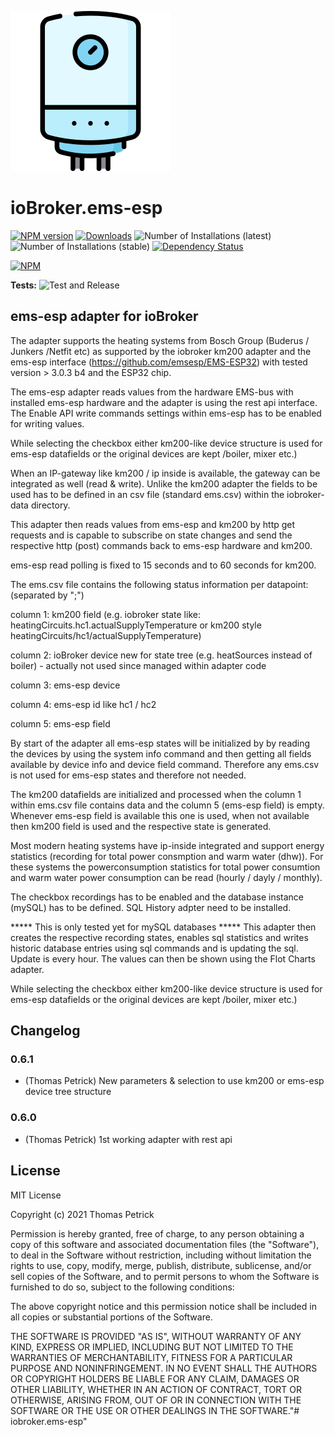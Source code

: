 ![Logo](admin/ems-esp.png)
# ioBroker.ems-esp

[![NPM version](https://img.shields.io/npm/v/iobroker.ems-esp.svg)](https://www.npmjs.com/package/iobroker.ems-esp)
[![Downloads](https://img.shields.io/npm/dm/iobroker.ems-esp.svg)](https://www.npmjs.com/package/iobroker.ems-esp)
![Number of Installations (latest)](https://iobroker.live/badges/ems-esp-installed.svg)
![Number of Installations (stable)](https://iobroker.live/badges/ems-esp-stable.svg)
[![Dependency Status](https://img.shields.io/david/tp1de/iobroker.ems-esp.svg)](https://david-dm.org/tp1de/iobroker.ems-esp)

[![NPM](https://nodei.co/npm/iobroker.ems-esp.png?downloads=true)](https://nodei.co/npm/iobroker.ems-esp/)

**Tests:** ![Test and Release](https://github.com/tp1de/ioBroker.ems-esp/workflows/Test%20and%20Release/badge.svg)

## ems-esp adapter for ioBroker

The adapter supports the heating systems from Bosch Group (Buderus / Junkers /Netfit etc) as supported by the iobroker km200 adapter 
and the ems-esp interface (https://github.com/emsesp/EMS-ESP32) with tested version > 3.0.3 b4 and the ESP32 chip.

The ems-esp adapter reads values from the hardware EMS-bus with installed ems-esp hardware and the adapter is using the rest api interface. 
The Enable API write commands settings within ems-esp has to be enabled for writing values.

While selecting the checkbox either km200-like device structure is used for ems-esp datafields or the original devices are kept /boiler, mixer etc.)



When an IP-gateway like km200 / ip inside is available, the gateway can be integrated as well (read & write).
Unlike the km200 adapter the fields to be used has to be defined in an csv file (standard ems.csv) within the iobroker-data directory.

This adapter then reads values from ems-esp and km200 by http get requests and is capable to subscribe on state changes and send 
the respective http (post) commands back to ems-esp hardware and km200. 

ems-esp read polling is fixed to 15 seconds and to 60 seconds for km200.
 
The ems.csv file contains the following status information per datapoint: (separated by ";")

column 1: km200 field (e.g. iobroker state like: heatingCircuits.hc1.actualSupplyTemperature or km200 style heatingCircuits/hc1/actualSupplyTemperature)

column 2: ioBroker device new for state tree (e.g. heatSources instead of boiler) - actually not used since managed within adapter code

column 3: ems-esp device

column 4: ems-esp id like hc1 / hc2 

column 5: ems-esp field


By start of the adapter all ems-esp states will be initialized by by reading the devices by using the system info command and then getting all fields available 
by device info and device field command. Therefore any ems.csv is not used for ems-esp states and therefore not needed.

The km200 datafields are initialized and processed when the column 1 within ems.csv file contains data and the column 5 (ems-esp field) is empty.
Whenever ems-esp field is available this one is used, when not available then km200 field is used and the respective state is generated.

Most modern heating systems have ip-inside integrated and support energy statistics (recording for total power consmption and warm water (dhw)).
For these systems the powerconsumption statistics for total power consumtion and warm water power consumption can be read (hourly / dayly / monthly).

The checkbox recordings has to be enabled and the database instance (mySQL) has to be defined. SQL History adpter need to be installed.

***** This is only tested yet for mySQL databases *****
This adapter then creates the respective recording states, enables sql statistics and writes historic database entries using sql commands and is updating the sql. 
Update is every hour. The values can then be shown using the Flot Charts adapter.



While selecting the checkbox either km200-like device structure is used for ems-esp datafields or the original devices are kept /boiler, mixer etc.)




## Changelog

### 0.6.1
* (Thomas Petrick) New parameters & selection to use km200 or ems-esp device tree structure

### 0.6.0
* (Thomas Petrick) 1st working adapter with rest api

## License
MIT License

Copyright (c) 2021 Thomas Petrick 

Permission is hereby granted, free of charge, to any person obtaining a copy
of this software and associated documentation files (the "Software"), to deal
in the Software without restriction, including without limitation the rights
to use, copy, modify, merge, publish, distribute, sublicense, and/or sell
copies of the Software, and to permit persons to whom the Software is
furnished to do so, subject to the following conditions:

The above copyright notice and this permission notice shall be included in all
copies or substantial portions of the Software.

THE SOFTWARE IS PROVIDED "AS IS", WITHOUT WARRANTY OF ANY KIND, EXPRESS OR
IMPLIED, INCLUDING BUT NOT LIMITED TO THE WARRANTIES OF MERCHANTABILITY,
FITNESS FOR A PARTICULAR PURPOSE AND NONINFRINGEMENT. IN NO EVENT SHALL THE
AUTHORS OR COPYRIGHT HOLDERS BE LIABLE FOR ANY CLAIM, DAMAGES OR OTHER
LIABILITY, WHETHER IN AN ACTION OF CONTRACT, TORT OR OTHERWISE, ARISING FROM,
OUT OF OR IN CONNECTION WITH THE SOFTWARE OR THE USE OR OTHER DEALINGS IN THE
SOFTWARE."# iobroker.ems-esp" 
